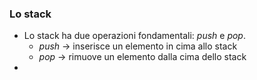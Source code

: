 ### Lo stack
- Lo stack ha due operazioni fondamentali: *push* e *pop*. 
	- *push* -> inserisce un elemento in cima allo stack
	- *pop* -> rimuove un elemento dalla cima dello stack
-  